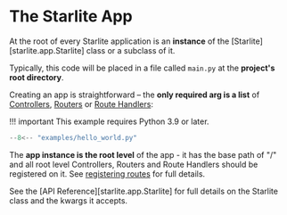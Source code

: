 # The Starlite App

At the root of every Starlite application is an **instance** of the [Starlite][starlite.app.Starlite] class or a
subclass of it.

Typically, this code will be placed in a file called `main.py` at the **project's root directory**.

Creating an app is straightforward – the **only required arg is a list**
of [Controllers](../1-routing/3-controllers.md#controllers), [Routers](../1-routing/2-routers.md)
or [Route Handlers](../2-route-handlers/1-http-route-handlers.md):

!!! important
    This example requires Python 3.9 or later.

```py title="Hello World"
--8<-- "examples/hello_world.py"
```

The **app instance is the root level** of the app - it has the base path of "/" and all root level Controllers, Routers
and Route Handlers should be registered on it. See [registering routes](../1-routing/1-registering-routes.md) for
full details.

See the [API Reference][starlite.app.Starlite] for full details on the Starlite class and the kwargs it accepts.
